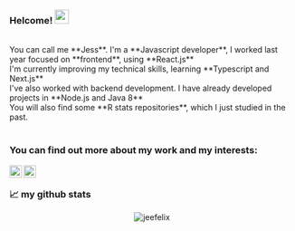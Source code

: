 ### Helcome!  <img src="https://media.giphy.com/media/hvRJCLFzcasrR4ia7z/giphy.gif" width="25px">
<br />
You can call me **Jess**. I'm a **Javascript developer**, I worked last year focused on **frontend**, using **React.js** <br />
I'm currently improving my technical skills, learning **Typescript and Next.js** <br />
I've also worked with backend development. I have already developed projects in **Node.js and Java 8** <br />
You will also find some **R stats repositories**, which I just studied in the past.<br />
<br />

### You can find out more about my work and my interests:
<a href="https://twitter.com/jesslyne_kujo">
  <img align="left" alt="Jéssica Félix's Twitter" | Twitter" width="22px" src="https://raw.githubusercontent.com/peterthehan/peterthehan/master/assets/twitter.svg" />
</a>
<a href="https://www.linkedin.com/in/jessica-cris-felix/">
  <img align="left" alt="Jéssica Félix's LinkedIn" width="22px" src="https://raw.githubusercontent.com/peterthehan/peterthehan/master/assets/linkedin.svg" />
</a>
<br />

### 📈 my github stats

<p align="center"> <img src="https://github-readme-stats.vercel.app/api?username=Jeefelix&show_icons=true&theme=gotham" alt="jeefelix" />
